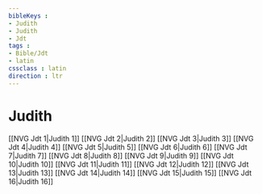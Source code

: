 ```yaml
---
bibleKeys : 
- Judith
- Judith
- Jdt
tags : 
- Bible/Jdt
- latin
cssclass : latin
direction : ltr
---
```


# Judith

[[NVG Jdt 1|Judith 1]]
[[NVG Jdt 2|Judith 2]]
[[NVG Jdt 3|Judith 3]]
[[NVG Jdt 4|Judith 4]]
[[NVG Jdt 5|Judith 5]]
[[NVG Jdt 6|Judith 6]]
[[NVG Jdt 7|Judith 7]]
[[NVG Jdt 8|Judith 8]]
[[NVG Jdt 9|Judith 9]]
[[NVG Jdt 10|Judith 10]]
[[NVG Jdt 11|Judith 11]]
[[NVG Jdt 12|Judith 12]]
[[NVG Jdt 13|Judith 13]]
[[NVG Jdt 14|Judith 14]]
[[NVG Jdt 15|Judith 15]]
[[NVG Jdt 16|Judith 16]]
